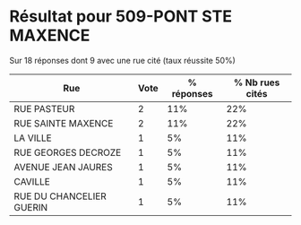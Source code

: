 # Résultat pour 509-PONT STE MAXENCE

Sur 18 réponses dont 9 avec une rue cité (taux réussite 50%)

| Rue | Vote | % réponses | % Nb rues cités|
|-----|------|------------|----------------|
| RUE PASTEUR | 2 | 11% | 22%|
| RUE SAINTE MAXENCE | 2 | 11% | 22%|
| LA VILLE | 1 | 5% | 11%|
| RUE GEORGES DECROZE | 1 | 5% | 11%|
| AVENUE JEAN JAURES | 1 | 5% | 11%|
| CAVILLE | 1 | 5% | 11%|
| RUE DU CHANCELIER GUERIN | 1 | 5% | 11%|
